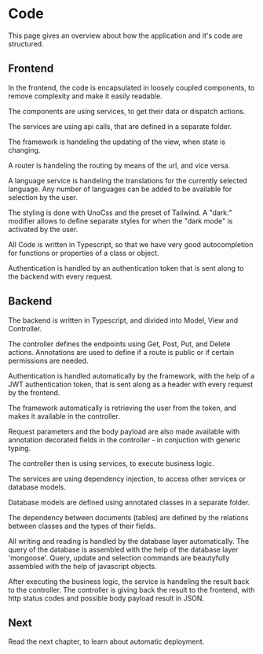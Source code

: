 # Code

This page gives an overview about how the application and it's code are structured.

## Frontend
In the frontend, the code is encapsulated in loosely coupled components, to remove complexity and make it easily readable.

The components are using services, to get their data or dispatch actions.

The services are using api calls, that are defined in a separate folder.

The framework is handeling the updating of the view, when state is changing.

A router is handeling the routing by means of the url, and vice versa.

A language service is handeling the translations for the currently selected language. Any number of languages can be added to be available for selection by the user.

The styling is done with UnoCss and the preset of Tailwind. A "dark:" modifier allows to define separate styles for when the "dark mode" is activated by the user.

All Code is written in Typescript, so that we have very good autocompletion for functions or properties of a class or object.

Authentication is handled by an authentication token that is sent along to the backend with every request.


## Backend
The backend is written in Typescript, and divided into Model, View and Controller.

The controller defines the endpoints using Get, Post, Put, and Delete actions. Annotations are used to define if a route is public or if certain permissions are needed.

Authentication is handled automatically by the framework, with the help of a JWT authentication token, that is sent along as a header with every request by the frontend.

The framework automatically is retrieving the user from the token, and makes it available in the controller.

Request parameters and the body payload are also made available with annotation decorated fields in the controller - in conjuction with generic typing.

The controller then is using services, to execute business logic.

The services are using dependency injection, to access other services or database models.

Database models are defined using annotated classes in a separate folder.

The dependency between documents (tables) are defined by the relations between classes and the types of their fields.

All writing and reading is handled by the database layer automatically. The query of the database is assembled with the help of the database layer 'mongoose'. Query, update and selection commands are beautyfully assembled with the help of javascript objects.

After executing the business logic, the service is handeling the result back to the controller. The controller is giving back the result to the frontend, with http status codes and possible body payload result in JSON.

## Next

Read the next chapter, to learn about automatic deployment.